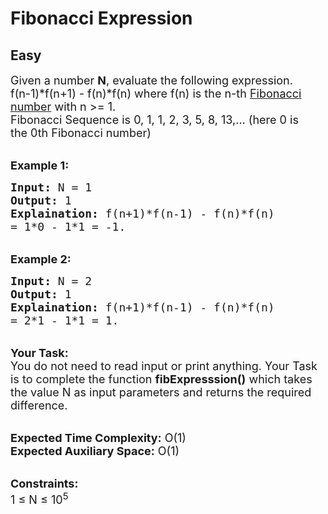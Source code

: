 # Fibonacci Expression
## Easy
<div class="problems_problem_content__Xm_eO"><p><span style="font-size:18px">Given a number <strong>N</strong>, evaluate the following&nbsp;expression.&nbsp;<br>
f(n-1)*f(n+1) - f(n)*f(n) where f(n) is the n-th&nbsp;<a href="http://www.geeksforgeeks.org/program-for-nth-fibonacci-number/">Fibonacci number</a>&nbsp;with n &gt;= 1.<br>
Fibonacci Sequence&nbsp;is&nbsp;0, 1, 1, 2, 3, 5, 8, 13,…&nbsp;(here 0 is the&nbsp;0th Fibonacci number)</span></p>

<p><br>
<strong><span style="font-size:18px">Example 1:</span></strong></p>

<pre><span style="font-size:18px"><strong>Input:</strong> N = 1
<strong>Output:</strong> 1
<strong>Explaination:</strong> f(n+1)*f(n-1) - f(n)*f(n) 
= 1*0 - 1*1 = -1.</span></pre>

<p><br>
<strong><span style="font-size:18px">Example 2:</span></strong></p>

<pre><span style="font-size:18px"><strong>Input:</strong> N = 2
<strong>Output:</strong> 1
<strong>Explaination:</strong> f(n+1)*f(n-1) - f(n)*f(n) 
= 2*1 - 1*1 = 1.</span></pre>

<p><br>
<span style="font-size:18px"><strong>Your Task:</strong><br>
You do not need to read input or print anything. Your Task is to complete the function <strong>fibExpresssion()</strong> which takes the value N as input parameters and returns the required difference.</span></p>

<p><br>
<span style="font-size:18px"><strong>Expected Time Complexity:</strong> O(1)<br>
<strong>Expected Auxiliary Space:</strong> O(1)</span></p>

<p><br>
<span style="font-size:18px"><strong>Constraints:</strong><br>
1 ≤ N ≤ 10<sup>5</sup></span></p>
</div>